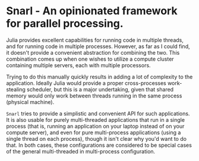 # Snarl - An opinionated framework for parallel processing.

Julia provides excellent capabilities for running code in multiple threads, and for running code in
multiple processes. However, as far as I could find, it doesn't provide a convenient abstraction for
combining the two. This combination comes up when one wishes to utilize a compute cluster containing
multiple servers, each with multiple processors.

Trying to do this manually quickly results in adding a lot of complexity to the application. Ideally
Julia would provide a proper cross-processes work-stealing scheduler, but this is a major
undertaking, given that shared memory would only work between threads running in the same process
(physical machine).

`Snarl` tries to provide a simplistic and convenient API for such applications. It is also usable
for purely multi-threaded applications that run in a single process (that is, running an application
on your laptop instead of on your compute server), and even for pure multi-process applications
(using a single thread on each process), though it isn't clear why you'd want to do that. In both
cases, these configurations are considered to be special cases of the general multi-threaded in
multi-process configuration.
